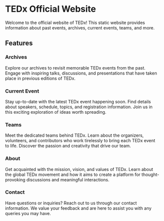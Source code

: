 # TEDx Official Website

Welcome to the official website of TEDx! This static website provides information about past events, archives, current events, teams, and more.

## Features

### Archives

Explore our archives to revisit memorable TEDx events from the past. Engage with inspiring talks, discussions, and presentations that have taken place in previous editions of TEDx.

### Current Event

Stay up-to-date with the latest TEDx event happening soon. Find details about speakers, schedule, topics, and registration information. Join us in this exciting exploration of ideas worth spreading.

### Teams

Meet the dedicated teams behind TEDx. Learn about the organizers, volunteers, and contributors who work tirelessly to bring each TEDx event to life. Discover the passion and creativity that drive our team.

### About

Get acquainted with the mission, vision, and values of TEDx. Learn about the global TEDx movement and how it aims to create a platform for thought-provoking discussions and meaningful interactions.

### Contact

Have questions or inquiries? Reach out to us through our contact information. We value your feedback and are here to assist you with any queries you may have.

